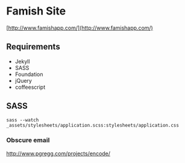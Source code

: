 # Famish Site

[http://www.famishapp.com/](http://www.famishapp.com/)

## Requirements
- Jekyll
- SASS
- Foundation
- jQuery
- coffeescript

## SASS
`sass --watch _assets/stylesheets/application.scss:stylesheets/application.css`

### Obscure email
http://www.pgregg.com/projects/encode/
